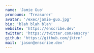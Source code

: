 ```yaml
---
name: 'Jamie Guo'
pronouns: 'Treasurer'
avatar: '/exec/jamie-guo.jpg'
bio: 'blah blah blah'
website: 'https://enscribe.dev'
twitter: 'https://twitter.com/enscry'
github: 'https://github.com/jktrn'
mail: 'jason@enscribe.dev'
---
```

